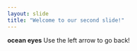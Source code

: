 ```yaml
---
layout: slide
title: "Welcome to our second slide!"
---
```

<b>ocean eyes</b>
Use the left arrow to go back!
